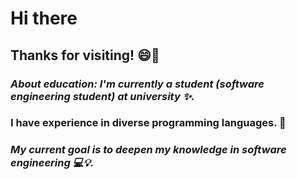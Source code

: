 # Hi there 

## Thanks for visiting! 😄💜 

### *About education: I'm currently a student (software engineering student) at university ✨.*

### **I have experience in diverse programming languages. 🧠**

### **_My current goal is to deepen my knowledge in software engineering 💻💡._**
